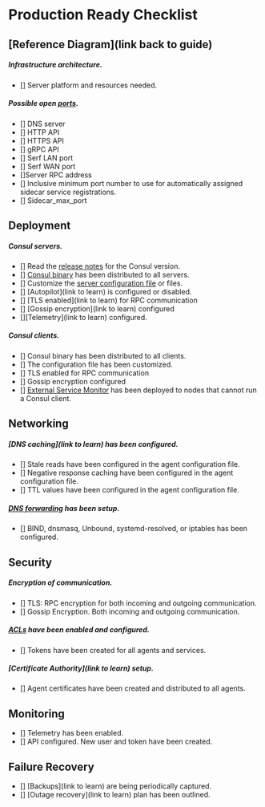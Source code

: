# Production Ready Checklist

## [Reference Diagram](link back to guide) 

##### Infrastructure architecture. 
- [] Server platform and resources needed. 

##### Possible open [ports](https://www.consul.io/docs/agent/options.html#ports).
- [] DNS server
- [] HTTP API
- [] HTTPS API 
- [] gRPC API
- [] Serf LAN port
- [] Serf WAN port
- []Server RPC address
- [] Inclusive minimum port number to use for automatically assigned sidecar service registrations. 
- [] Sidecar_max_port

## Deployment

##### Consul servers.
- [] Read the [release notes](https://www.consul.io/docs/upgrade-specific.html) for the Consul version.
- [] [Consul binary](https://www.consul.io/downloads.html) has been distributed to all servers.
- [] Customize the [server configuration file](https://www.consul.io/docs/agent/options.html) or files. 
- [] [Autopilot](link to learn) is configured or disabled. 
- [] [TLS enabled](link to learn) for RPC communication
- [] [Gossip encryption](link to learn) configured
- [][Telemetry](link to learn) configured.

##### Consul clients. 
- [] Consul binary has been distributed to all clients.
- [] The configuration file has been customized.
- [] TLS enabled for RPC communication
- [] Gossip encryption configured
- [] [External Service Monitor](https://www.consul.io/docs/guides/external.html) has been deployed to nodes that cannot run a Consul client. 

## Networking  

##### [DNS caching](link to learn) has been configured. 
- [] Stale reads have been configured in the agent configuration file.
- [] Negative response caching have been configured in the agent configuration file.
- [] TTL values have been configured in the agent configuration file.

##### [DNS forwarding](https://www.consul.io/docs/guides/forwarding.html) has been setup.
- [] BIND, dnsmasq, Unbound, systemd-resolved, or iptables has been configured.

## Security

##### Encryption of communication.
- [] TLS: RPC encryption for both incoming and outgoing communication.
- [] Gossip Encryption. Both incoming and outgoing communication. 

##### [ACLs](https://www.consul.io/docs/guides/acl.html) have been enabled and configured. 
- [] Tokens have been created for all agents and services. 

##### [Certificate Authority](link to learn) setup. 
- [] Agent certificates have been created and distributed to all agents.

## Monitoring

- [] Telemetry has been enabled.
- [] API configured. New user and token have been created. 

## Failure Recovery
- [] [Backups](link to learn) are being periodically captured. 
- [] [Outage recovery](link to learn) plan has been outlined.

